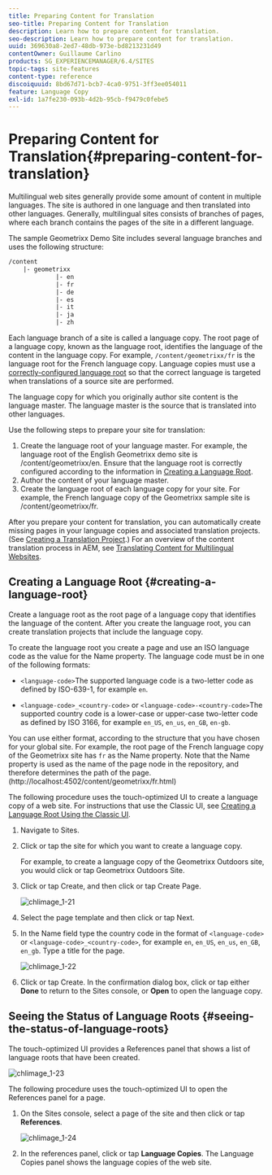 ```yaml
---
title: Preparing Content for Translation
seo-title: Preparing Content for Translation
description: Learn how to prepare content for translation.
seo-description: Learn how to prepare content for translation.
uuid: 369630a8-2ed7-48db-973e-bd8213231d49
contentOwner: Guillaume Carlino
products: SG_EXPERIENCEMANAGER/6.4/SITES
topic-tags: site-features
content-type: reference
discoiquuid: 8bd67d71-bcb7-4ca0-9751-3ff3ee054011
feature: Language Copy
exl-id: 1a7fe230-093b-4d2b-95cb-f9479c0febe5
---
```

# Preparing Content for Translation{#preparing-content-for-translation}

Multilingual web sites generally provide some amount of content in multiple languages. The site is authored in one language and then translated into other languages. Generally, multilingual sites consists of branches of pages, where each branch contains the pages of the site in a different language.

The sample Geometrixx Demo Site includes several language branches and uses the following structure:

```xml
/content
    |- geometrixx
             |- en
             |- fr
             |- de
             |- es
             |- it
             |- ja
             |- zh
```

Each language branch of a site is called a language copy. The root page of a language copy, known as the language root, identifies the language of the content in the language copy. For example, `/content/geometrixx/fr` is the language root for the French language copy. Language copies must use a [correctly-configured language root](/help/sites-administering/tc-prep.md#creating-a-language-root) so that the correct language is targeted when translations of a source site are performed.

The language copy for which you originally author site content is the language master. The language master is the source that is translated into other languages.

Use the following steps to prepare your site for translation:

1. Create the language root of your language master. For example, the language root of the English Geometrixx demo site is /content/geometrixx/en. Ensure that the language root is correctly configured according to the information in [Creating a Language Root](/help/sites-administering/tc-prep.md#creating-a-language-root).
1. Author the content of your language master. 
1. Create the language root of each language copy for your site. For example, the French language copy of the Geometrixx sample site is /content/geometrixx/fr.

After you prepare your content for translation, you can automatically create missing pages in your language copies and associated translation projects. (See [Creating a Translation Project](/help/sites-administering/tc-manage.md).) For an overview of the content translation process in AEM, see [Translating Content for Multilingual Websites](/help/sites-administering/translation.md).  

## Creating a Language Root {#creating-a-language-root}

Create a language root as the root page of a language copy that identifies the language of the content. After you create the language root, you can create translation projects that include the language copy.

To create the language root you create a page and use an ISO language code as the value for the Name property. The language code must be in one of the following formats:

* `<language-code>`The supported language code is a two-letter code as defined by ISO-639-1, for example `en`.

* `<language-code>_<country-code>` or `<language-code>-<country-code>`The supported country code is a lower-case or upper-case two-letter code as defined by ISO 3166, for example `en_US`, `en_us`, `en_GB`, `en-gb`.

You can use either format, according to the structure that you have chosen for your global site.  For example, the root page of the French language copy of the Geometrixx site has `fr` as the Name property. Note that the Name property is used as the name of the page node in the repository, and therefore determines the path of the page. (http://localhost:4502/content/geometrixx/fr.html)

The following procedure uses the touch-optimized UI to create a language copy of a web site. For instructions that use the Classic UI, see [Creating a Language Root Using the Classic UI](/help/sites-administering/tc-lroot-classic.md).

1. Navigate to Sites.
1. Click or tap the site for which you want to create a language copy.

   For example, to create a language copy of the Geometrixx Outdoors site, you would click or tap Geometrixx Outdoors Site. 

1. Click or tap Create, and then click or tap Create Page.

   ![chlimage_1-21](assets/chlimage_1-21.png)

1. Select the page template and then click or tap Next.
1. In the Name field type the country code in the format of `<language-code>` or `<language-code>_<country-code>`, for example `en`, `en_US`, `en_us`, `en_GB`, `en_gb`. Type a title for the page.

   ![chlimage_1-22](assets/chlimage_1-22.png)

1. Click or tap Create. In the confirmation dialog box, click or tap either **Done** to return to the Sites console, or **Open** to open the language copy.

## Seeing the Status of Language Roots {#seeing-the-status-of-language-roots}

The touch-optimized UI provides a References panel that shows a list of language roots that have been created.

![chlimage_1-23](assets/chlimage_1-23.png)

The following procedure uses the touch-optimized UI to open the References panel for a page.

1. On the Sites console, select a page of the site and then click or tap **References**.

   ![chlimage_1-24](assets/chlimage_1-24.png)

1. In the references panel, click or tap **Language Copies**. The Language Copies panel shows the language copies of the web site.
